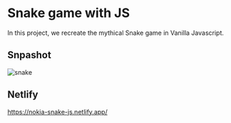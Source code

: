 # Snake game with JS
In this project, we recreate the mythical Snake game in Vanilla Javascript.


## Snpashot
![snake](https://user-images.githubusercontent.com/106017493/230791927-63d22d8c-754d-4769-9ac9-0fa89efa8fc1.png)


## Netlify 
https://nokia-snake-js.netlify.app/

